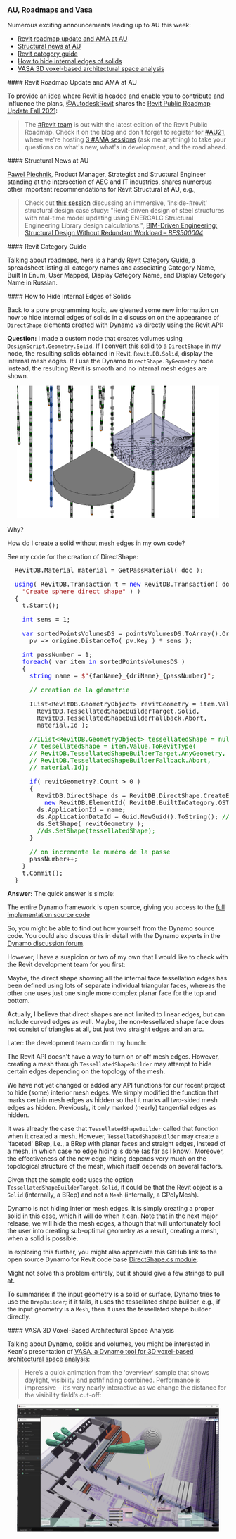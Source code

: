 <head>
<meta http-equiv="Content-Type" content="text/html; charset=utf-8">
<link rel="stylesheet" type="text/css" href="bc.css">
<script src="https://cdn.rawgit.com/google/code-prettify/master/loader/run_prettify.js" type="text/javascript"></script>
</head>

<!---

- roadmap
  [@AutodeskRevit](https://twitter.com/AutodeskRevit) shares
  the [Revit Public Roadmap Update Fall 2021](https://blogs.autodesk.com/revit/2021/09/30/revit-public-roadmap-update-fall-2021)
  > The [#Revit team](https://twitter.com/hashtag/Revit) is out with the latest edition of the Revit Public Roadmap.
  Check it on the blog and don't forget to register for [#AU21](https://twitter.com/hashtag/AU21), w
  here we're hosting [3 #AMA sessions](https://twitter.com/hashtag/AMA) to take your questions
  on what's new, what's in development, and the road ahead.

- Pawel Piechnik
  Product Manager, Strategist and Structural Engineer standing at the intersection of AEC and IT industries
   ... a structural recommendation for the upcoming #AU2021 : Check out this session discussing an immersive, "inside-#revit" structural design case study: "Revit-driven design of steel structures with real-time model updating using ENERCALC Structural Engineering Library design calculations.". https://lnkd.in/e2SS9J7N
#structuralengineering

- Revit Category Guide
  https://docs.google.com/spreadsheets/d/1uNa77XYLjeN-1c63gsX6C5D5Pvn_3ZB4B0QMgPeloTw/edit#gid=1549586957
  Category Name, Built In Enum, User Mapped, Display Category Name, Display Category Name (Rus)
  
- how to hide internal edges of solids
  18247333 [Appearance of DirectShape created with Dynamo vs API]

- [VASA, a Dynamo tool for 3D voxel-based architectural space analysis](https://www.keanw.com/2021/09/introducing-vasa-for-voxel-based-architectural-space-analysis.html)

twitter:

add #thebuildingcoder

 #RevitAPI add-in #DynamoBim @AutodeskForge @AutodeskRevit #bim #ForgeDevCon 

Numerous exciting announcements leading up to AU this week
&ndash; Revit roadmap update and AMA at AU
&ndash; Structural news at AU
&ndash; Revit category guide
&ndash; How to hide internal edges of solids
&ndash; VASA 3D voxel-based architectural space analysis...

linkedin:

New local language Forge classes and the renewed ability to easily edit and continue while debugging a #RevitAPI add-in

https://autode.sk/applycodechanges

- Non-mobile after computer crash
- Local language Forge classes
- Apply code changes debugging Revit add-in...

#bim #DynamoBim #ForgeDevCon #Revit #API #IFC #SDK #AI #VisualStudio #Autodesk #AEC #adsk

the [Revit API discussion forum](http://forums.autodesk.com/t5/revit-api-forum/bd-p/160) thread

<center>
<img src="img/" alt="" title="" width="600"/>
<p style="font-size: 80%; font-style:italic"></p>
</center>

**Question:** 

**Answer:**

**Response:**  

Many thanks to  for this very helpful explanation!

<pre class="code">
</pre>

-->

### AU, Roadmaps and Vasa

Numerous exciting announcements leading up to AU this week:

- [Revit roadmap update and AMA at AU](#2)
- [Structural news at AU](#3)
- [Revit category guide](#4)
- [How to hide internal edges of solids](#5)
- [VASA 3D voxel-based architectural space analysis](#6)


####<a name="2"></a> Revit Roadmap Update and AMA at AU

To provide an idea where Revit is headed and enable you to contribute and influence the plans, 
[@AutodeskRevit](https://twitter.com/AutodeskRevit) shares
the [Revit Public Roadmap Update Fall 2021](https://blogs.autodesk.com/revit/2021/09/30/revit-public-roadmap-update-fall-2021):

> The [#Revit team](https://twitter.com/hashtag/Revit) is out with the latest edition of the Revit Public Roadmap.
Check it on the blog and don't forget to register
for [#AU21](https://twitter.com/hashtag/AU21),
where we're hosting [3 #AMA sessions](https://twitter.com/hashtag/AMA) (ask me anything) to
take your questions on what's new, what's in development, and the road ahead.

####<a name="3"></a> Structural News at AU

[Pawel Piechnik](https://twitter.com/piechnikp), Product Manager, Strategist and Structural Engineer standing at the intersection of AEC and IT industries, shares numerous other important recommendations for Revit Structural at AU, e.g.,

> Check out [this session](https://lnkd.in/e2SS9J7N) discussing an immersive, 'inside-#revit' structural design case study: "Revit-driven design of steel structures with real-time model updating using ENERCALC Structural Engineering Library design calculations.", 
[BIM-Driven Engineering: Structural Design Without Redundant Workload &ndash; *BES500004*](https://events-platform.autodesk.com/event/autodesk-university-2021/planning/UGxhbm5pbmdfNjY2OTI4)

####<a name="4"></a> Revit Category Guide

Talking about roadmaps, here is a handy
[Revit Category Guide](https://docs.google.com/spreadsheets/d/1uNa77XYLjeN-1c63gsX6C5D5Pvn_3ZB4B0QMgPeloTw/edit#gid=1549586957), a spreadsheet listing all category names and associating Category Name, Built In Enum, User Mapped, Display Category Name, and Display Category Name in Russian.
  
####<a name="5"></a> How to Hide Internal Edges of Solids

Back to a pure programming topic, we gleaned some new information on how to hide internal edges of solids in a discussion on the appearance of `DirectShape` elements created with Dynamo vs directly using the Revit API:

**Question:** I made a custom node that creates volumes using `DesignScript.Geometry.Solid`.
If I convert this solid to a `DirectShape` in my node, the resulting solids obtained in Revit, `Revit.DB.Solid`, display the internal mesh edges.
If I use the Dynamo `DirectShape.ByGeometry` node instead, the resulting Revit is smooth and no internal mesh edges are shown.

<center>
<img src="img/direct_shape_tessellation_edges.png" alt="DirectShape tessellation edges" title="DirectShape tessellation edges" width="460"/> <!-- 921 -->
</center>

Why?

How do I create a solid without mesh edges in my own code? 

See my code for the creation of DirectShape:

<pre class="code">
&nbsp;&nbsp;RevitDB.Material&nbsp;material&nbsp;=&nbsp;GetPassMaterial(&nbsp;doc&nbsp;);
 
&nbsp;&nbsp;<span style="color:blue;">using</span>(&nbsp;RevitDB.Transaction&nbsp;t&nbsp;=&nbsp;<span style="color:blue;">new</span>&nbsp;RevitDB.Transaction(&nbsp;doc,&nbsp;
&nbsp;&nbsp;&nbsp;&nbsp;<span style="color:#a31515;">&quot;Create&nbsp;sphere&nbsp;direct&nbsp;shape&quot;</span>&nbsp;)&nbsp;)
&nbsp;&nbsp;{
&nbsp;&nbsp;&nbsp;&nbsp;t.Start();
 
&nbsp;&nbsp;&nbsp;&nbsp;<span style="color:blue;">int</span>&nbsp;sens&nbsp;=&nbsp;1;
 
&nbsp;&nbsp;&nbsp;&nbsp;<span style="color:blue;">var</span>&nbsp;sortedPointsVolumesDS&nbsp;=&nbsp;pointsVolumesDS.ToArray().OrderBy(&nbsp;
&nbsp;&nbsp;&nbsp;&nbsp;&nbsp;&nbsp;pv&nbsp;=&gt;&nbsp;origine.DistanceTo(&nbsp;pv.Key&nbsp;)&nbsp;*&nbsp;sens&nbsp;);
 
&nbsp;&nbsp;&nbsp;&nbsp;<span style="color:blue;">int</span>&nbsp;passNumber&nbsp;=&nbsp;1;
&nbsp;&nbsp;&nbsp;&nbsp;<span style="color:blue;">foreach</span>(&nbsp;var&nbsp;item&nbsp;<span style="color:blue;">in</span>&nbsp;sortedPointsVolumesDS&nbsp;)
&nbsp;&nbsp;&nbsp;&nbsp;{
&nbsp;&nbsp;&nbsp;&nbsp;&nbsp;&nbsp;<span style="color:blue;">string</span>&nbsp;name&nbsp;=&nbsp;<span style="color:#a31515;">$&quot;</span>{fanName}<span style="color:#a31515;">_</span>{driName}<span style="color:#a31515;">_</span>{passNumber}<span style="color:#a31515;">&quot;</span>;
 
&nbsp;&nbsp;&nbsp;&nbsp;&nbsp;&nbsp;<span style="color:green;">//&nbsp;creation&nbsp;de&nbsp;la&nbsp;géometrie</span>
 
&nbsp;&nbsp;&nbsp;&nbsp;&nbsp;&nbsp;IList&lt;RevitDB.GeometryObject&gt;&nbsp;revitGeometry&nbsp;=&nbsp;item.Value.ToRevitType(
&nbsp;&nbsp;&nbsp;&nbsp;&nbsp;&nbsp;&nbsp;&nbsp;RevitDB.TessellatedShapeBuilderTarget.Solid,
&nbsp;&nbsp;&nbsp;&nbsp;&nbsp;&nbsp;&nbsp;&nbsp;RevitDB.TessellatedShapeBuilderFallback.Abort,
&nbsp;&nbsp;&nbsp;&nbsp;&nbsp;&nbsp;&nbsp;&nbsp;material.Id&nbsp;);
 
&nbsp;&nbsp;&nbsp;&nbsp;&nbsp;&nbsp;<span style="color:green;">//IList&lt;RevitDB.GeometryObject&gt;&nbsp;tessellatedShape&nbsp;=&nbsp;null;</span>
&nbsp;&nbsp;&nbsp;&nbsp;&nbsp;&nbsp;<span style="color:green;">//&nbsp;tessellatedShape&nbsp;=&nbsp;item.Value.ToRevitType(</span>
&nbsp;&nbsp;&nbsp;&nbsp;&nbsp;&nbsp;<span style="color:green;">//&nbsp;RevitDB.TessellatedShapeBuilderTarget.AnyGeometry,</span>
&nbsp;&nbsp;&nbsp;&nbsp;&nbsp;&nbsp;<span style="color:green;">//&nbsp;RevitDB.TessellatedShapeBuilderFallback.Abort,</span>
&nbsp;&nbsp;&nbsp;&nbsp;&nbsp;&nbsp;<span style="color:green;">//&nbsp;material.Id);</span>
 
&nbsp;&nbsp;&nbsp;&nbsp;&nbsp;&nbsp;<span style="color:blue;">if</span>(&nbsp;revitGeometry?.Count&nbsp;&gt;&nbsp;0&nbsp;)
&nbsp;&nbsp;&nbsp;&nbsp;&nbsp;&nbsp;{
&nbsp;&nbsp;&nbsp;&nbsp;&nbsp;&nbsp;&nbsp;&nbsp;RevitDB.DirectShape&nbsp;ds&nbsp;=&nbsp;RevitDB.DirectShape.CreateElement(&nbsp;doc,
&nbsp;&nbsp;&nbsp;&nbsp;&nbsp;&nbsp;&nbsp;&nbsp;&nbsp;&nbsp;<span style="color:blue;">new</span>&nbsp;RevitDB.ElementId(&nbsp;RevitDB.BuiltInCategory.OST_GenericModel&nbsp;)&nbsp;);
&nbsp;&nbsp;&nbsp;&nbsp;&nbsp;&nbsp;&nbsp;&nbsp;ds.ApplicationId&nbsp;=&nbsp;name;
&nbsp;&nbsp;&nbsp;&nbsp;&nbsp;&nbsp;&nbsp;&nbsp;ds.ApplicationDataId&nbsp;=&nbsp;Guid.NewGuid().ToString();&nbsp;<span style="color:green;">//&nbsp;&quot;Geometry&nbsp;object&nbsp;id&quot;;</span>
&nbsp;&nbsp;&nbsp;&nbsp;&nbsp;&nbsp;&nbsp;&nbsp;ds.SetShape(&nbsp;revitGeometry&nbsp;);
&nbsp;&nbsp;&nbsp;&nbsp;&nbsp;&nbsp;&nbsp;&nbsp;<span style="color:green;">//ds.SetShape(tessellatedShape);</span>
&nbsp;&nbsp;&nbsp;&nbsp;&nbsp;&nbsp;}
 
&nbsp;&nbsp;&nbsp;&nbsp;&nbsp;&nbsp;<span style="color:green;">//&nbsp;on&nbsp;incremente&nbsp;le&nbsp;numéro&nbsp;de&nbsp;la&nbsp;passe</span>
&nbsp;&nbsp;&nbsp;&nbsp;&nbsp;&nbsp;passNumber++;
&nbsp;&nbsp;&nbsp;&nbsp;}
&nbsp;&nbsp;&nbsp;&nbsp;t.Commit();
&nbsp;&nbsp;}
</pre>

**Answer:** The quick answer is simple:

The entire Dynamo framework is open source, giving you access to
the [full implementation source code](https://github.com/DynamoDS)

So, you might be able to find out how yourself from the Dynamo source code.
You could also discuss this in detail with the Dynamo experts in
the [Dynamo discussion forum](https://forum.dynamobim.com).

However, I have a suspicion or two of my own that I would like to check with the Revit development team for you first:

Maybe, the direct shape showing all the internal face tessellation edges has been defined using lots of separate individual triangular faces, whereas the other one uses just one single more complex planar face for the top and bottom.

Actually, I believe that direct shapes are not limited to linear edges, but can include curved edges as well. Maybe, the non-tessellated shape face does not consist of triangles at all, but just two straight edges and an arc.

Later: the development team confirm my hunch:

The Revit API doesn't have a way to turn on or off mesh edges.
However, creating a mesh through `TessellatedShapeBuilder` may attempt to hide certain edges depending on the topology of the mesh. 

We have not yet changed or added any API functions for our recent project to hide (some) interior mesh edges.
We simply modified the function that marks certain mesh edges as hidden so that it marks all two-sided mesh edges as hidden.
Previously, it only marked (nearly) tangential edges as hidden.

It was already the case that `TessellatedShapeBuilder` called that function when it created a mesh.
However, `TessellatedShapeBuilder` may create a 'faceted' BRep, i.e., a BRep with planar faces and straight edges, instead of a mesh, in which case no edge hiding is done (as far as I know).
Moreover, the effectiveness of the new edge-hiding depends very much on the topological structure of the mesh, which itself depends on several factors.

Given that the sample code uses the option `TessellatedShapeBuilderTarget.Solid`, it could be that the Revit object is a `Solid` (internally, a BRep) and not a `Mesh` (internally, a GPolyMesh).

Dynamo is not hiding interior mesh edges.
It is simply creating a proper solid in this case, which it will do when it can.
Note that in the next major release, we will hide the mesh edges, although that will unfortunately fool the user into creating sub-optimal geometry as a result, creating a mesh, when a solid is possible.

In exploring this further, you might also appreciate this GitHub link to the open source Dynamo for Revit code base [DirectShape.cs module](https://github.com/DynamoDS/DynamoRevit/blob/5c3b0d869ccdc2f4d5fd24b5346933f22d39f279/src/Libraries/RevitNodes/Elements/DirectShape.cs).

Might not solve this problem entirely, but it should give a few strings to pull at.

To summarise: if the input geometry is a solid or surface, Dynamo tries to use the `BrepBuilder`; if it fails, it uses the tessellated shape builder, e.g., if the input geometry is a `Mesh`, then it uses the tessellated shape builder directly. 

####<a name="6"></a> VASA 3D Voxel-Based Architectural Space Analysis

Talking about Dynamo, solids and volumes, you might be interested in Kean's presentation
of [VASA, a Dynamo tool for 3D voxel-based architectural space analysis](https://www.keanw.com/2021/09/introducing-vasa-for-voxel-based-architectural-space-analysis.html):

> Here’s a quick animation from the 'overview' sample that shows daylight, visibility and pathfinding combined. Performance is impressive &ndash; it’s very nearly interactive as we change the distance for the visibility field’s cut-off:

<center>
<img src="img/vasa_overview_sample.gif" alt="VASA overview sample" title="VASA overview sample" width="460"/> <!-- 3584 -->
</center>